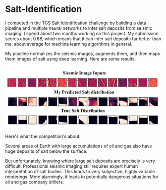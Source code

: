 # Salt-Identification

I competed in the TGS Salt Identification challenge by building a data pipeline and multiple neural networks to infer salt deposits from seismic imaging. I spend about two months working on this project. My submission scores about 0.68, which means that it can infer salt deposits far better than me, about average for machine learning algorithms in general. 

My pipeline normalizes the seismic images, augments them, and then maps them images of salt using deep learning. Here are some results.

![Results](https://github.com/taoroalin/Salt-Identification/blob/master/pytorch-enet%20results.png?raw=true)

Here's what the competition's about:

Several areas of Earth with large accumulations of oil and gas also have huge deposits of salt below the surface.

But unfortunately, knowing where large salt deposits are precisely is very difficult. Professional seismic imaging still requires expert human interpretation of salt bodies. This leads to very subjective, highly variable renderings. More alarmingly, it leads to potentially dangerous situations for oil and gas company drillers.
